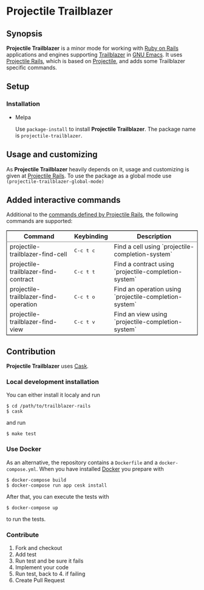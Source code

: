 # Projectile Trailblazer

## Synopsis

**Projectile Trailblazer** is a minor mode for working with [Ruby on Rails](http://rubyonrails.org/) applications and engines supporting
[Trailblazer](http://trailblazer.to/) in [GNU Emacs](https://www.gnu.org/s/emacs/). It uses [Projectile Rails](https://github.com/asok/projectile-rails), which is based on [Projectile](https://github.com/bbatsov/projectile), and adds some Trailblazer specific
commands.

## Setup

### Installation

-   Melpa

    Use `package-install` to install **Projectile Trailblazer**. The package name is `projectile-trailblazer`.

## Usage and customizing

As **Projectile Trailblazer** heavily depends on it, usage and customizing is given at [Projectile Rails](https://github.com/asok/projectile-rails#usage).
To use the package as a global mode use `(projectile-trailblazer-global-mode)`

## Added interactive commands

Additional to the [commands defined by Projectile Rails](https://github.com/asok/projectile-rails#interactive-commands), the following commands are supported:

<table border="2" cellspacing="0" cellpadding="6" rules="groups" frame="hsides">


<colgroup>
<col  class="left" />

<col  class="left" />

<col  class="left" />
</colgroup>
<thead>
<tr>
<th scope="col" class="left">Command</th>
<th scope="col" class="left">Keybinding</th>
<th scope="col" class="left">Description</th>
</tr>
</thead>

<tbody>
<tr>
<td class="left">projectile-trailblazer-find-cell</td>
<td class="left"><kbd>C-c t c</kbd></td>
<td class="left">Find a cell using `projectile-completion-system`</td>
</tr>


<tr>
<td class="left">projectile-trailblazer-find-contract</td>
<td class="left"><kbd>C-c t t</kbd></td>
<td class="left">Find a contract using `projectile-completion-system`</td>
</tr>


<tr>
<td class="left">projectile-trailblazer-find-operation</td>
<td class="left"><kbd>C-c t o</kbd></td>
<td class="left">Find an operation using `projectile-completion-system`</td>
</tr>


<tr>
<td class="left">projectile-trailblazer-find-view</td>
<td class="left"><kbd>C-c t v</kbd></td>
<td class="left">Find an view using `projectile-completion-system`</td>
</tr>
</tbody>
</table>

## Contribution

**Projectile Trailblazer** uses [Cask](https://github.com/cask/cask).

### Local development installation

You can either install it localy and run

    $ cd /path/to/trailblazer-rails
    $ cask

and run

    $ make test

### Use Docker

As an alternative, the repository contains a `Dockerfile` and a `docker-compose.yml`. When you have installed [Docker](https://www.docker.com/)
you prepare with

    $ docker-compose build
    $ docker-compose run app cesk install

After that, you can execute the tests with

    $ docker-compose up

to run the tests.

### Contribute

1.  Fork and checkout
2.  Add test
3.  Run test and be sure it fails
4.  Implement your code
5.  Run test, back to 4. if failing
6.  Create Pull Request
